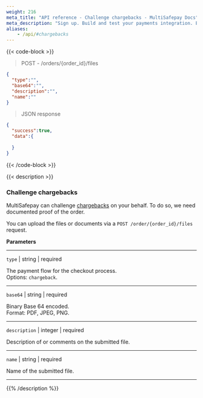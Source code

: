 ```yaml
---
weight: 216
meta_title: "API reference - Challenge chargebacks - MultiSafepay Docs"
meta_description: "Sign up. Build and test your payments integration. Explore our products and services. Use our API reference, SDKs, and wrappers. Get support."
aliases: 
    - /api/#chargebacks
---
```

{{< code-block >}}
> POST - /orders/{order_id}/files

```json
{
  "type":"",
  "base64":"",
  "description":"",
  "name":""
}
```

> JSON response

```json
{
  "success":true,
  "data":{
    
  }
}
```
{{< /code-block >}}

{{< description >}}
### Challenge chargebacks

MultiSafepay can challenge [chargebacks](/payments/chargebacks/) on your behalf. To do so, we need documented proof of the order.

You can upload the files or documents via a `POST /order/{order_id}/files` request.

**Parameters**

----------------
`type` | string | required

The payment flow for the checkout process.  
Options: `chargeback`.

----------------
`base64` | string | required

Binary Base 64 encoded.  
Format: PDF, JPEG, PNG. 

----------------
`description` | integer | required

Description of or comments on the submitted file. 

----------------
`name` | string | required

Name of the submitted file.

----------------

{{% /description %}}

